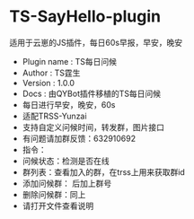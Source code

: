 # TS-SayHello-plugin
适用于云崽的JS插件，每日60s早报，早安，晚安

 * Plugin name : TS每日问候
 * Author : TS霆生
 * Version : 1.0.0
 * Docs : 由QYBot插件移植的TS每日问候
 * 每日进行早安，晚安，60s
 * 适配TRSS-Yunzai
 * 支持自定义问候时间，转发群，图片接口
 * 有问题请加群反馈：632910692
 * 指令：
 * 问候状态：检测是否在线
 * 群列表：查看加入的群，在trss上用来获取群id
 * 添加问候群： 后加上群号
 * 删除问候群：同上
 * 请打开文件查看说明
